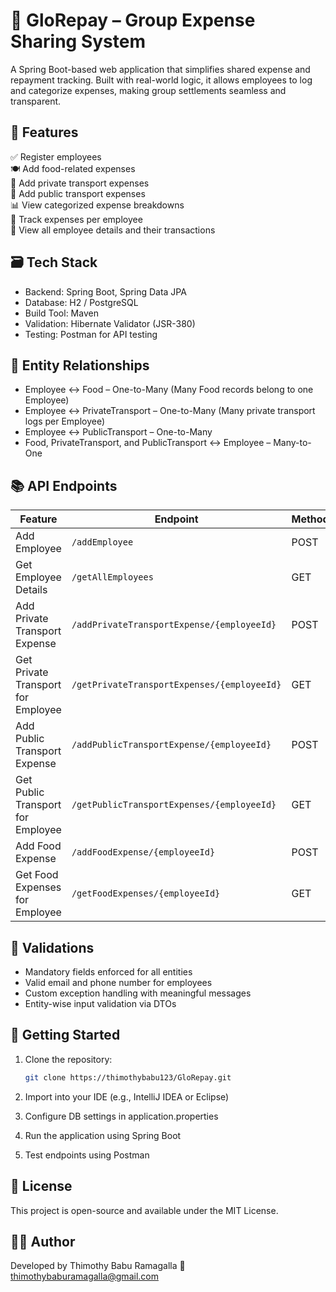 
# 💸 GloRepay – Group Expense Sharing System  
A Spring Boot-based web application that simplifies shared expense and repayment tracking. Built with real-world logic, it allows employees to log and categorize expenses, making group settlements seamless and transparent.

## 📌 Features  
✅ Register employees  
🍽️ Add food-related expenses  
🚗 Add private transport expenses  
🚌 Add public transport expenses  
📊 View categorized expense breakdowns  
👥 Track expenses per employee  
📄 View all employee details and their transactions  

## 🗃️ Tech Stack  
- Backend: Spring Boot, Spring Data JPA  
- Database: H2 / PostgreSQL  
- Build Tool: Maven  
- Validation: Hibernate Validator (JSR-380)  
- Testing: Postman for API testing  

## 🧩 Entity Relationships  

-  Employee ↔ Food – One-to-Many (Many Food records belong to one Employee)  
- Employee ↔ PrivateTransport – One-to-Many (Many private transport logs per Employee)  
- Employee ↔ PublicTransport – One-to-Many  
- Food, PrivateTransport, and PublicTransport ↔ Employee – Many-to-One  
 

## 📚 API Endpoints  

| Feature | Endpoint | Method |
|--------|----------|--------|
| Add Employee | `/addEmployee` | POST |
| Get Employee Details | `/getAllEmployees` | GET |
| Add Private Transport Expense | `/addPrivateTransportExpense/{employeeId}` | POST |
| Get Private Transport for Employee | `/getPrivateTransportExpenses/{employeeId}` | GET |
| Add Public Transport Expense | `/addPublicTransportExpense/{employeeId}` | POST |
| Get Public Transport for Employee | `/getPublicTransportExpenses/{employeeId}` | GET |
| Add Food Expense | `/addFoodExpense/{employeeId}` | POST |
| Get Food Expenses for Employee | `/getFoodExpenses/{employeeId}` | GET |

## 🔐 Validations  
- Mandatory fields enforced for all entities  
- Valid email and phone number for employees  
- Custom exception handling with meaningful messages  
- Entity-wise input validation via DTOs  

## 🚀 Getting Started  
1. Clone the repository:  
   ```bash
   git clone https://thimothybabu123/GloRepay.git

2. Import into your IDE (e.g., IntelliJ IDEA or Eclipse)

3. Configure DB settings in application.properties

4. Run the application using Spring Boot

5. Test endpoints using Postman

## 📝 License
This project is open-source and available under the MIT License.

## 👨‍💻 Author
Developed by Thimothy Babu Ramagalla
📧 thimothybaburamagalla@gmail.com
